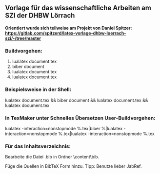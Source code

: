 ## Vorlage für das wissenschaftliche Arbeiten am SZI der DHBW Lörrach
#### Orientiert wurde sich teilweise am Projekt von Daniel Spitzer: https://gitlab.com/spitzerd/latex-vorlage-dhbw-loerrach-szi/-/tree/master

### Buildvorgehen:
1. lualatex document.tex
2. biber document
3. lualatex document.tex
4. lualatex document.tex
### Beispielsweise in der Shell:  
lualatex document.tex && biber document && lualatex document.tex && lualatex document.tex 

### In TexMaker unter Schnelles Übersetzen User-Buildvorgehen:
lualatex -interaction=nonstopmode %.tex|biber %|lualatex -interaction=nonstopmode %.tex|lualatex -interaction=nonstopmode %.tex

### Für das Inhaltsverzeichnis:
Bearbeite die Datei .bib in Ordner \content\bib.

Füge die Quellen in BibTeX Form hinzu.
Tipp: Benutze lieber JabRef.

